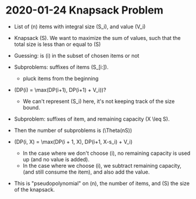 # 2020-01-24 Knapsack Problem

* List of \(n\) items with integral size \(S_i\), and value \(V_i\)
* Knapsack \(S\). We want to maximize the sum of values, such that the total size is less than or equal to \(S\)

* Guessing: is \(i\) in the subset of chosen items or not
* Subproblems: suffixes of items \(S_[i:]\). 
  * pluck items from the beginning
* \(DP(i) = \max(DP(i+1), DP(i+1) + V_i)\)?
  * We can't represent \(S_i\) here, it's not keeping track of the size bound.
* Subproblem: suffixes of item, and remaining capacity \(X \leq S\).
* Then the number of subproblems is \(\Theta(nS)\)
* \(DP(i, X) = \max(DP(i + 1, X), DP(i+1, X-s_i) + V_i\)
  * In the case where we don't choose \(i\), no remaining capacity is used up (and no value is added).
  * In the case where we choose \(i\), we subtract remaining capacity, (and still consume the item), and also add the value.
* This is "pseudopolynomial" on \(n\), the number of items, and \(S\) the size of the knapsack.
